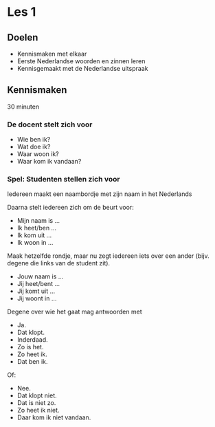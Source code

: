 # Les 1

## Doelen

* Kennismaken met elkaar
* Eerste Nederlandse woorden en zinnen leren
* Kennisgemaakt met de Nederlandse uitspraak 

## Kennismaken

30 minuten

### De docent stelt zich voor

* Wie ben ik?
* Wat doe ik?
* Waar woon ik?
* Waar kom ik vandaan?

### Spel: Studenten stellen zich voor

Iedereen maakt een naambordje met zijn naam in het Nederlands

Daarna stelt iedereen zich om de beurt voor: 

* Mijn naam is …
* Ik heet/ben …
* Ik kom uit …
* Ik woon in …

Maak hetzelfde rondje, maar nu zegt iedereen iets over een ander (bijv. degene die links van de student zit). 

* Jouw naam is …
* Jij heet/bent …
* Jij komt uit …
* Jij woont in …

Degene over wie het gaat mag antwoorden met

* Ja.
* Dat klopt.
* Inderdaad.
* Zo is het.
* Zo heet ik. 
* Dat ben ik. 

Of:

* Nee.
* Dat klopt niet.
* Dat is niet zo.
* Zo heet ik niet.
* Daar kom ik niet vandaan.
  
